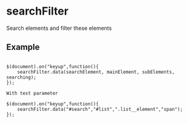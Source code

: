 # searchFilter

Search elements and filter these elements

## Example

```code

$(document).on("keyup",function(){
    searchFilter.data(searchElement, mainElement, subElements, searching);
});

With test parameter

$(document).on("keyup",function(){
    searchFilter.data("#search","#list",".list__element","span");
});

```
